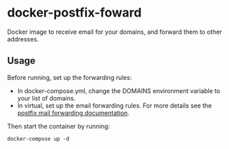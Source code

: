 # docker-postfix-foward
Docker image to receive email for your domains, and forward them to other addresses.


## Usage

Before running, set up the forwarding rules:
- In docker-compose.yml, change the DOMAINS environment variable to your list of domains.
- In virtual, set up the email forwarding rules. For more details see the [postfix mail forwarding documentation](http://postfix.cs.utah.edu/VIRTUAL_README.html#forwarding).

Then start the container by running:
``` shell
docker-compose up -d
```

